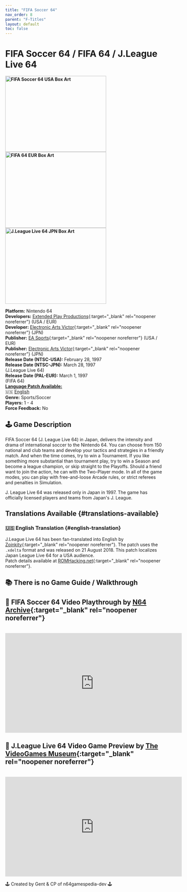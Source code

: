 ```yaml
---
title: "FIFA Soccer 64"
nav_order: 8
parent: "F-Titles"
layout: default
toc: false
---
```


# FIFA Soccer 64 / FIFA 64 / J.League Live 64

<b>
<img src="https://images.launchbox-app.com/9db330d3-9ad5-407e-8595-a709d61f24a6.jpg" alt="FIFA Soccer 64 USA Box Art" width="320" height="240" />
<img src="https://images.launchbox-app.com/b67a32bc-eabe-4434-b512-03ba03355c87.jpg" alt="FIFA 64 EUR Box Art" width="320" height="240" />
<img src="https://images.launchbox-app.com//84a24934-7e1a-40a0-b8e2-78524e80d081.png" alt="J.League Live 64 JPN Box Art" width="320" height="240" />
</b>

**Platform:** Nintendo 64  
**Developers:** [Extended Play Productions](https://en.wikipedia.org/wiki/EA_Vancouver){:target="_blank" rel="noopener noreferrer"} (USA / EUR)  
**Developer:** [Electronic Arts Victor](https://en.wikipedia.org/wiki/Electronic_Arts_Victor){:target="_blank" rel="noopener noreferrer"} (JPN)  
**Publisher:** [EA Sports](https://en.wikipedia.org/wiki/EA_Sports){:target="_blank" rel="noopener noreferrer"} (USA / EUR)  
**Publisher:** [Electronic Arts Victor](https://en.wikipedia.org/wiki/Electronic_Arts_Victor){:target="_blank" rel="noopener noreferrer"} (JPN)  
**Release Date (NTSC-USA):** February 28, 1997  
**Release Date (NTSC-JPN):** March 28, 1997  
(J.League Live 64)  
**Release Date (PAL-EUR):** March 1, 1997  
(FIFA 64)  
[**Language Patch Available:**](#translations-available)<br>
🇺🇸 [English](#english-translation)  
**Genre:** Sports/Soccer  
**Players:** 1 - 4  
**Force Feedback:** No  

## 🕹️ Game Description
FIFA Soccer 64 (J. League Live 64) in Japan, delivers the intensity and drama of international soccer to the Nintendo 64. You can choose from 150 national and club teams and develop your tactics and strategies in a friendly match. And when the time comes, try to win a Tournament. If you like something more substantial than tournament play, try to win a Season and become a league champion, or skip straight to the Playoffs. Should a friend want to join the action, he can with the Two-Player mode. In all of the game modes, you can play with free-and-loose Arcade rules, or strict referees and penalties in Simulation.

J. League Live 64 was released only in Japan in 1997. The game has officially licensed players and teams from Japan's J. League.

## Translations Available {#translations-available}  
### 🇺🇸 English Translation {#english-translation}  
J.League Live 64 has been fan-translated into English by [Zoinkity](https://www.romhacking.net/community/803/){:target="_blank" rel="noopener noreferrer"}. The patch uses the `.xdelta` format and was released on 21 August 2018. This patch localizes Japan League Live 64 for a USA audience.  
Patch details available at [ROMHacking.net](https://www.romhacking.net/translations/3768/){:target="_blank" rel="noopener noreferrer"}.

## 📚 There is no Game Guide / Walkthrough

## 🎥 FIFA Soccer 64 Video Playthrough by [N64 Archive](https://www.youtube.com/channel/UC1fUDTXUTKjpk_j7leAhAyw){:target="_blank" rel="noopener noreferrer"}
<br />  
<iframe width="560" height="315" src="https://www.youtube.com/embed/sV0d8Rjg00U" title="FIFA Soccer 64 Gameplay by N64 Archive" frameborder="0" allowfullscreen></iframe>

## 🎥 J.League Live 64 Video Game Preview by [The VideoGames Museum](https://www.youtube.com/channel/UCubTV-lMssrmyJfrQPSHe6g){:target="_blank" rel="noopener noreferrer"}
<br />  
<iframe width="560" height="315" src="https://www.youtube.com/embed/z22f4xVqmQs" title="J.League Live 64 Gameplay by The VideoGames Museum" frameborder="0" allowfullscreen></iframe>

🕹️ Created by Gent & CP of n64gamespedia-dev 🕹️  
<!-- Vault Format: n64gamespedia-dev -->  
<!-- Protocol Source: _vault-specs/format-protocol.md -->

